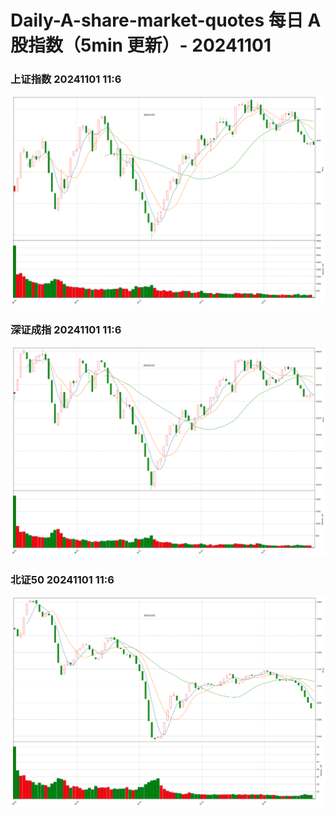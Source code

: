 
# Daily-A-share-market-quotes 每日 A 股指数（5min 更新）- 20241101

### 上证指数 20241101 11:6
![](./fig/2024/11/20241101-sh000001.png)

### 深证成指 20241101 11:6
![](./fig/2024/11/20241101-sz399001.png)

### 北证50 20241101 11:6
![](./fig/2024/11/20241101-bj899050.png)
